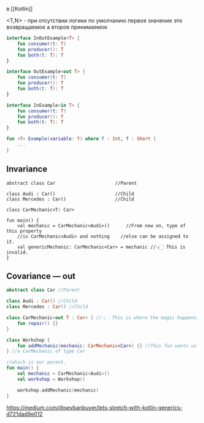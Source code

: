 в [[Kotlin]]

<T,N> - при отсутствии логики по умолчанию первое значение это возвращаемое а второе принимаемое

```Kotlin
interface InOutExample<T> {  
    fun consumer(t: T)  
    fun producer(): T  
    fun both(t: T): T  
}
```

```Kotlin
interface OutExample<out T> {  
    fun consumer(t: T)
    fun producer(): T  
    fun both(t: T): T  
}
```

```Kotlin
interface InExample<in T> {
    fun consumer(t: T)
    fun producer(): T
    fun both(t: T): T
}
```

```Kotlin
fun <T> Example(variable: T) where T : Int, T : Short {
    ...
}
```

## Invariance

```
abstract class Car                      //Parent  
  
class Audi : Car()                      //Child  
class Mercedes : Car()                  //Child  
  
class CarMechanic<T: Car>  
  
fun main() {  
    val mechanic = CarMechanic<Audi>()      //From now on, type of this property  
    //is CarMechanic<Audi> and nothing    //else can be assigned to it.  
    val genericMechanic: CarMechanic<Car> = mechanic //👈🏻 This is invalid. 
}
```

## Covariance — out

```Kotlin
abstract class Car //Parent  

class Audi : Car() //Child  
class Mercedes : Car() //Child  

class CarMechanic<out T : Car> { //👈🏻 This is where the magic happens.  
    fun repair() {}
}

class Workshop {
    fun addMechanic(mechanic: CarMechanic<Car>) {} //This fun wants us to pass  
} //a CarMechanic of type Car  

//which is our parent.  
fun main() {
    val mechanic = CarMechanic<Audi>()
    val workshop = Workshop()

    workshop.addMechanic(mechanic)
}
```

https://medium.com/@sevbanbuyer/lets-stretch-with-kotlin-generics-d721dad9e012
